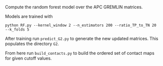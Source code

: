 Compute the random forest model over the APC GREMLIN matrices.

Models are trained with 

    python RF.py --kernel_window 2 --n_estimators 200 --ratio_TP_to_TN 20 --k_folds 5

After training run `predict_G2.py` to generate the new updated matrices. This populates the directory `G2`.

From here run `build_contacts.py` to build the ordered set of contact maps for given cutoff values.